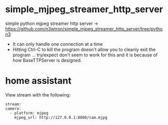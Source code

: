 # simple_mjpeg_streamer_http_server
simple python mjpeg streamer http server -> https://github.com/n3wtron/simple_mjpeg_streamer_http_server/tree/python3

* It can only handle one connection at a time
* Hitting Ctrl-C to kill the program doesn't allow you to cleanly exit the program ... try/expect don't seem to work for this and it is because of how BaseTTPServer is designed.

# home assistant
View stream with the following:
```
stream:
camera:
  - platform: mjpeg
    mjpeg_url: http://127.0.0.1:8080/cam.mjpg 
```
